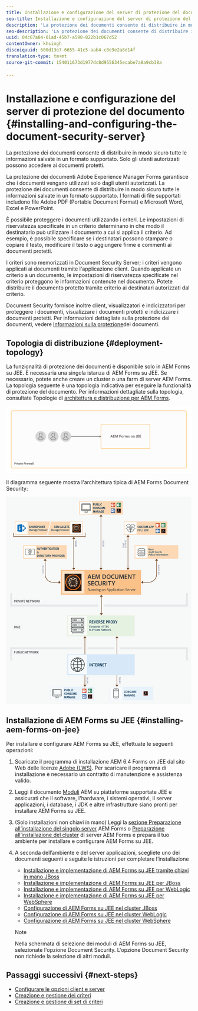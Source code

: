 ```yaml
---
title: Installazione e configurazione del server di protezione del documento
seo-title: Installazione e configurazione del server di protezione del documento
description: 'La protezione dei documenti consente di distribuire in modo sicuro tutte le informazioni salvate in un formato supportato. Solo gli utenti autorizzati possono accedere ai documenti protetti. '
seo-description: 'La protezione dei documenti consente di distribuire in modo sicuro tutte le informazioni salvate in un formato supportato. Solo gli utenti autorizzati possono accedere ai documenti protetti. '
uuid: 04c67a84-01ad-45b7-a590-822b1c067d52
contentOwner: khsingh
discoiquuid: 600d13e7-6655-41c5-aab4-c8e9e2a8d14f
translation-type: tm+mt
source-git-commit: 154011673d1977dc8d9556345ecabe7a8a9cb38a

---
```



# Installazione e configurazione del server di protezione del documento {#installing-and-configuring-the-document-security-server}

La protezione dei documenti consente di distribuire in modo sicuro tutte le informazioni salvate in un formato supportato. Solo gli utenti autorizzati possono accedere ai documenti protetti.

La protezione dei documenti Adobe Experience Manager Forms garantisce che i documenti vengano utilizzati solo dagli utenti autorizzati. La protezione dei documenti consente di distribuire in modo sicuro tutte le informazioni salvate in un formato supportato. I formati di file supportati includono file Adobe PDF (Portable Document Format) e Microsoft Word, Excel e PowerPoint.

È possibile proteggere i documenti utilizzando i criteri. Le impostazioni di riservatezza specificate in un criterio determinano in che modo il destinatario può utilizzare il documento a cui si applica il criterio. Ad esempio, è possibile specificare se i destinatari possono stampare o copiare il testo, modificare il testo o aggiungere firme e commenti ai documenti protetti.

I criteri sono memorizzati in Document Security Server; i criteri vengono applicati ai documenti tramite l&#39;applicazione client. Quando applicate un criterio a un documento, le impostazioni di riservatezza specificate nel criterio proteggono le informazioni contenute nel documento. Potete distribuire il documento protetto tramite criterio ai destinatari autorizzati dal criterio.

Document Security fornisce inoltre client, visualizzatori e indicizzatori per proteggere i documenti, visualizzare i documenti protetti e indicizzare i documenti protetti. Per informazioni dettagliate sulla protezione dei documenti, vedere [Informazioni sulla protezione](/help/forms/using/admin-help/document-security.md)dei documenti.

## Topologia di distribuzione {#deployment-topology}

La funzionalità di protezione dei documenti è disponibile solo in AEM Forms su JEE. È necessaria una singola istanza di AEM Forms su JEE. Se necessario, potete anche creare un cluster o una farm di server AEM Forms. La topologia seguente è una topologia indicativa per eseguire la funzionalità di protezione del documento. Per informazioni dettagliate sulla topologia, consultate Topologie di [architettura e distribuzione per AEM Forms](aem-forms-architecture-deployment.md).

<!--fix above link-->

![](do-not-localize/document-security-server_topology.png)

Il diagramma seguente mostra l&#39;architettura tipica di AEM Forms Document Security:

![](do-not-localize/document-security-typical-environment.png)

## Installazione di AEM Forms su JEE {#installing-aem-forms-on-jee}

Per installare e configurare AEM Forms su JEE, effettuate le seguenti operazioni:

1. Scaricate il programma di installazione AEM 6.4 Forms on JEE dal sito Web delle licenze [Adobe (LWS)](https://licensing.adobe.com/). Per scaricare il programma di installazione è necessario un contratto di manutenzione e assistenza valido.
1. Leggi il documento [Moduli](/help/forms/using/aem-forms-jee-supported-platforms.md) AEM su piattaforme supportate JEE e assicurati che il software, l&#39;hardware, i sistemi operativi, il server applicazioni, i database, i JDK e altre infrastrutture siano pronti per installare AEM Forms su JEE.
1. (Solo installazioni non chiavi in mano) Leggi la [sezione Preparazione all’installazione del singolo server](https://www.adobe.com/go/learn_aemforms_prepareInstallsingle_64) AEM Forms o [Preparazione all’installazione del cluster](https://www.adobe.com/go/learn_aemforms_prepareInstallcluster_64) di server AEM Forms e prepara il tuo ambiente per installare e configurare AEM Forms su JEE.
1. A seconda dell’ambiente e del server applicazioni, scegliete uno dei documenti seguenti e seguite le istruzioni per completare l’installazione

   * [Installazione e implementazione di AEM Forms su JEE tramite chiavi in mano JBoss](https://www.adobe.com/go/learn_aemforms_installTurnkey_64)
   * [Installazione e implementazione di AEM Forms su JEE per JBoss](https://www.adobe.com/go/learn_aemforms_installJBoss_64)
   * [Installazione e implementazione di AEM Forms su JEE per WebLogic](https://www.adobe.com/go/learn_aemforms_installWebLogic_64)
   * [Installazione e implementazione di AEM Forms su JEE per WebSphere](https://www.adobe.com/go/learn_aemforms_installWebSphere_64)
   * [Configurazione di AEM Forms su JEE nel cluster JBoss](https://www.adobe.com/go/learn_aemforms_clusterJBoss_64)
   * [Configurazione di AEM Forms su JEE nel cluster WebLogic](https://www.adobe.com/go/learn_aemforms_clusterWebLogic_64)
   * [Configurazione di AEM Forms su JEE nel cluster WebSphere](https://www.adobe.com/go/learn_aemforms_clusterWebSphere_64)
   >[!NOTE]
   >
   >Nella schermata di selezione dei moduli di AEM Forms su JEE, selezionate l&#39;opzione Document Security. L&#39;opzione Document Security non richiede la selezione di altri moduli.

## Passaggi successivi {#next-steps}

* [Configurare le opzioni client e server](/help/forms/using/admin-help/configuring-client-server-options.md)
* [Creazione e gestione dei criteri](/help/forms/using/admin-help/creating-policies.md)
* [Creazione e gestione di set di criteri](/help/forms/using/admin-help/creating-policy-sets.md)
